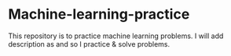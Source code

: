 # Machine-learning-practice
This repository is to practice machine learning problems. I will add description as and so I practice &amp; solve problems.
